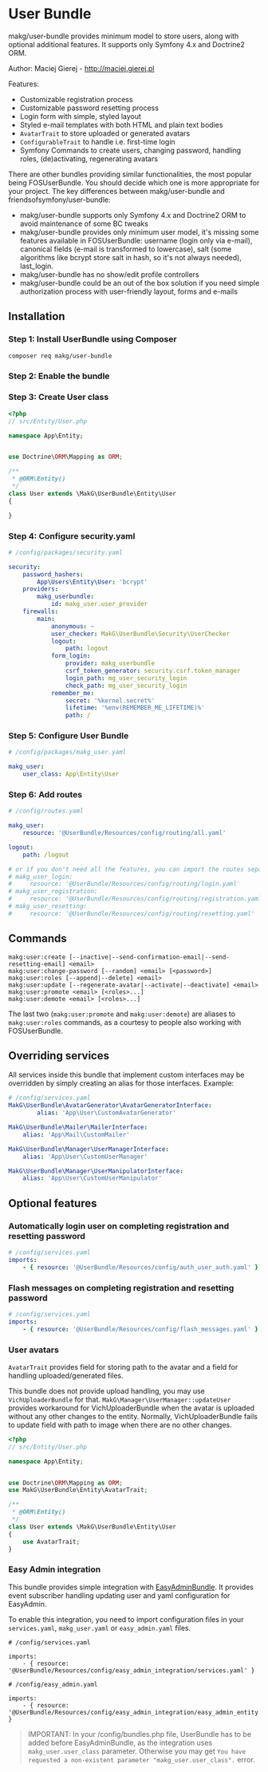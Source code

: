 # User Bundle

makg/user-bundle provides minimum model to store users, along with optional additional features. It supports only Symfony 4.x and Doctrine2 ORM.

Author: Maciej Gierej - http://maciej.gierej.pl

Features:
- Customizable registration process
- Customizable password resetting process
- Login form with simple, styled layout
- Styled e-mail templates with both HTML and plain text bodies
- `AvatarTrait` to store uploaded or generated avatars
- `ConfigurableTrait` to handle i.e. first-time login
- Symfony Commands to create users, changing password, handling roles, (de)activating, regenerating avatars

There are other bundles providing similar functionalities, the most popular being FOSUserBundle. You should decide which one is more appropriate for your project. The key differences between makg/user-bundle and friendsofsymfony/user-bundle:
- makg/user-bundle supports only Symfony 4.x and Doctrine2 ORM to avoid maintenance of some BC tweaks
- makg/user-bundle provides only minimum user model, it's missing some features available in FOSUserBundle: username (login only via e-mail), canonical fields (e-mail is transformed to lowercase), salt (some algorithms like bcrypt store salt in hash, so it's not always needed), last_login.
- makg/user-bundle has no show/edit profile controllers
- makg/user-bundle could be an out of the box solution if you need simple authorization process with user-friendly layout, forms and e-mails

## Installation

### Step 1: Install UserBundle using Composer
```
composer req makg/user-bundle
```

### Step 2: Enable the bundle

### Step 3: Create User class

```php
<?php
// src/Entity/User.php

namespace App\Entity;


use Doctrine\ORM\Mapping as ORM;

/**
 * @ORM\Entity()
 */
class User extends \MakG\UserBundle\Entity\User
{

}

```

### Step 4: Configure security.yaml

```yaml
# /config/packages/security.yaml

security:
    password_hashers:
        App\Users\Entity\User: 'bcrypt'
    providers:
        makg_userbundle:
            id: makg_user.user_provider
    firewalls:
        main:
            anonymous: ~
            user_checker: MakG\UserBundle\Security\UserChecker
            logout:
                path: logout
            form_login:
                provider: makg_userbundle
                csrf_token_generator: security.csrf.token_manager
                login_path: mg_user_security_login
                check_path: mg_user_security_login
            remember_me:
                secret: '%kernel.secret%'
                lifetime: '%env(REMEMBER_ME_LIFETIME)%'
                path: /
```

### Step 5: Configure User Bundle

```yaml
# /config/packages/makg_user.yaml

makg_user:
    user_class: App\Entity\User
```

### Step 6: Add routes

```yaml
# /config/routes.yaml

makg_user:
    resource: '@UserBundle/Resources/config/routing/all.yaml'

logout:
    path: /logout

# or if you don't need all the features, you can import the routes separately:
# makg_user_login:
#     resource: '@UserBundle/Resources/config/routing/login.yaml'
# makg_user_registration:
#     resource: '@UserBundle/Resources/config/routing/registration.yaml'
# makg_user_resetting:
#     resource: '@UserBundle/Resources/config/routing/resetting.yaml'
```

## Commands

```
makg:user:create [--inactive|--send-confirmation-email|--send-resetting-email] <email>
makg:user:change-password [--random] <email> [<password>]
makg:user:roles [--append|--delete] <email>
makg:user:update [--regenerate-avatar|--activate|--deactivate] <email>
makg:user:promote <email> [<roles>...]
makg:user:demote <email> [<roles>...]
```

The last two (`makg:user:promote` and `makg:user:demote`) are aliases to `makg:user:roles` commands, as a courtesy to people also working with FOSUserBundle.


## Overriding services

All services inside this bundle that implement custom interfaces may be overridden by simply creating an alias for those interfaces. Example:

```yaml
# /config/services.yaml
MakG\UserBundle\AvatarGenerator\AvatarGeneratorInterface:
        alias: 'App\User\CustomAvatarGenerator'

MakG\UserBundle\Mailer\MailerInterface:
    alias: 'App\Mail\CustomMailer'

MakG\UserBundle\Manager\UserManagerInterface:
    alias: 'App\User\CustomUserManager'

MakG\UserBundle\Manager\UserManipulatorInterface:
    alias: 'App\User\CustomUserManipulator'
```

## Optional features

### Automatically login user on completing registration and resetting password

```yaml
# /config/services.yaml
imports:
    - { resource: '@UserBundle/Resources/config/auth_user_auth.yaml' }
```

### Flash messages on completing registration and resetting password

```yaml
# /config/services.yaml
imports:
    - { resource: '@UserBundle/Resources/config/flash_messages.yaml' }
```

### User avatars

`AvatarTrait` provides field for storing path to the avatar and a field for handling uploaded/generated files.

This bundle does not provide upload handling, you may use `VichUploaderBundle` for that. `MakG\Manager\UserManager::updateUser` provides workaround for VichUploaderBundle when the avatar is uploaded without any other changes to the entity. Normally, VichUploaderBundle fails to update field with path to image when there are no other changes.

```php
<?php
// src/Entity/User.php

namespace App\Entity;


use Doctrine\ORM\Mapping as ORM;
use MakG\UserBundle\Entity\AvatarTrait;

/**
 * @ORM\Entity()
 */
class User extends \MakG\UserBundle\Entity\User
{
    use AvatarTrait;
}
```

### Easy Admin integration

This bundle provides simple integration with [EasyAdminBundle](https://github.com/EasyCorp/EasyAdminBundle). It provides event subscriber handling updating user and yaml configuration for EasyAdmin.

To enable this integration, you need to import configuration files in your `services.yaml`, `makg_user.yaml` or `easy_admin.yaml` files.

```
# /config/services.yaml

imports:
    - { resource: '@UserBundle/Resources/config/easy_admin_integration/services.yaml' }
```

```
# /config/easy_admin.yaml

imports:
    - { resource: '@UserBundle/Resources/config/easy_admin_integration/easy_admin_entity.yaml' }
```

> IMPORTANT: In your /config/bundles.php file, UserBundle has to be added before EasyAdminBundle, as the integration uses `makg_user.user_class` parameter. Otherwise you may get `You have requested a non-existent parameter "makg_user.user_class".` error.
